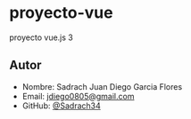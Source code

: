 # proyecto-vue
 proyecto vue.js 3

 ## Autor
- Nombre: Sadrach Juan Diego Garcia Flores
- Email: jdiego0805@gmail.com
- GitHub: [@Sadrach34 ](https://github.com/Sadrach34)
